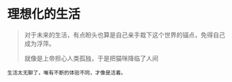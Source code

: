 # 理想化的生活  

> 对于未来的生活，有点盼头也算是自己亲手栽下这个世界的锚点，免得自己成为浮萍。  
>
> 就像是上帝担心人类孤独，于是把猫咪降临了人间

```
生活太无聊了，唯有不断的体验不同，才像是活着。
```

